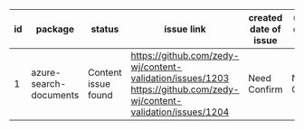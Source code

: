 
| id | package | status | issue link | created date of issue | update date of issue | run date of pipeline | pipeline run link |
|----|---------|--------|------------|-----------------------|----------------------| ---------------------| ----------------- |
| 1 | azure-search-documents | Content issue found | https://github.com/zedy-wj/content-validation/issues/1203 https://github.com/zedy-wj/content-validation/issues/1204  | Need Confirm | Need Confirm | 4/22/2025 7:28:22 AM | https://dev.azure.com/v-wenjyu/content-validation-automation/_build/results?buildId=36 |